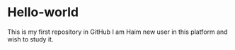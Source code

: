 # Hello-world
This is my first repository in GitHub
I am Haim new user in this platform and wish to study it.

